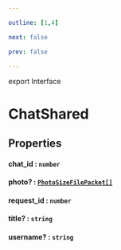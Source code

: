 ```yaml
---

outline: [1,4]

next: false

prev: false

---
```


export Interface
# ChatShared

## Properties

#### chat_id : `number`

#### photo? : [`PhotoSizeFilePacket[]`](./PhotoSizeFilePacket.md)

#### request_id : `number`

#### title? : `string`

#### username? : `string`
